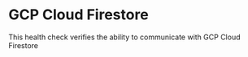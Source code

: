 # GCP Cloud Firestore

This health check verifies the ability to communicate with GCP Cloud Firestore
